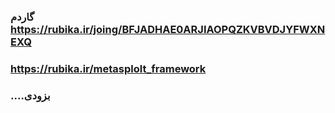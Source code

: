 ### گاردم https://rubika.ir/joing/BFJADHAE0ARJIAOPQZKVBVDJYFWXNEXQ

### https://rubika.ir/metasplolt_framework

###  ....بزودی
